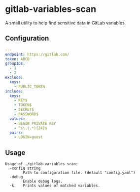 # gitlab-variables-scan

A small utility to help find sensitive data in GitLab variables.

## Configuration

```yaml
---
endpoint: https://gitlab.com/
token: ABCD
groupIDs:
  - 1
  - 2
exclude:
  keys:
    - PUBLIC_TOKEN
include:
  keys:
    - KEY$
    - TOKEN$
    - SECRET$
    - PASSWORD$
  values:
    - BEGIN PRIVATE KEY
    - ^s\.(.*){24}$
  pairs:
    - LOGIN=guest
```

## Usage

```
Usage of ./gitlab-variables-scan:
  -config string
    	Path to configuration file. (default "config.yaml")
  -debug
    	Enable debug logs.
  -k	Prints values of matched variables.
```
